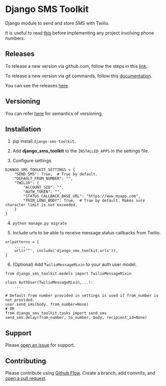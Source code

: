 # Django SMS Toolkit

Django module to send and store SMS with Twilio.

It is useful to read [this](https://github.com/google/libphonenumber/blob/master/FALSEHOODS.md) before implementing any project involving phone numbers.

## Releases

To release a new version via github.com, follow the steps in this [link](https://help.github.com/en/articles/creating-releases).

To release a new version via git commands, follow this [documentation](https://git-scm.com/book/en/v2/Git-Basics-Tagging).

You can see the releases [here](https://github.com/Hipo/django-sms-toolkit/releases).

## Versioning

You can refer [here](https://semver.org/) for semantics of versioning.

## Installation

1. pip install `django-sms-toolkit`. 

2. Add **django_sms_toolkit** to the `INSTALLED_APPS` in the settings file.

3. Configure settings.

```
DJANGO_SMS_TOOLKIT_SETTINGS = {
    "SEND_SMS": True,  # True by default.
    "DEFAULT_FROM_NUMBER": "",
    "TWILIO": {
        "ACCOUNT_SID": "",
        "AUTH_TOKEN": "",
        "STATUS_CALLBACK_BASE_URL": "https://www.myapp.com",
        "TRIM_LONG_BODY": True,  # True by default. Makes sure character limit is not exceeded.
    }
}
```

4. `python manage.py migrate`

5. Include urls to be able to receive message status callbacks from Twilio.

```
urlpatterns = [
    ....,
    url(r'^', include('django_sms_toolkit.urls')),
]
```

6. (Optional) Add `TwilioMessageMixin` to your auth user model.
```
from django_sms_toolkit.models import TwilioMessageMixin

class AuthUser(TwilioMessageMixin,...):
    ....
    
# Default from number provided in settings is used if from_number is not provided.
user.send_sms(body, from_number=None)
# OR
from django_sms_toolkit.tasks import send_sms
send_sms.delay(from_number, to_number, body, recipient_id=None)
```

## Support

Please [open an issue](https://github.com/Hipo/django-sms-toolkit/issues/new) for support.

## Contributing

Please contribute using [Github Flow](https://guides.github.com/introduction/flow/). Create a branch, add commits, and [open a pull request](https://github.com/Hipo/django-sms-toolkit/compare/).
